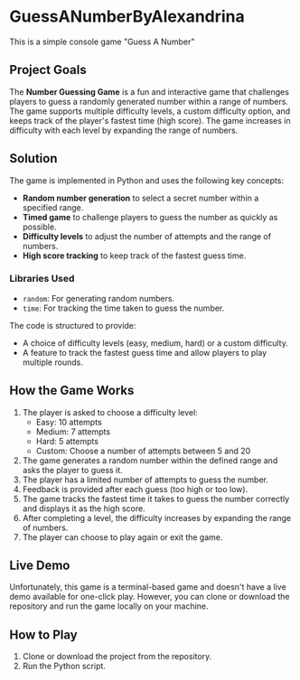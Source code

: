 # GuessANumberByAlexandrina
This is a simple console game "Guess A Number"

## Project Goals

The **Number Guessing Game** is a fun and interactive game that challenges players to guess a randomly generated number within a range of numbers. The game supports multiple difficulty levels, a custom difficulty option, and keeps track of the player's fastest time (high score). The game increases in difficulty with each level by expanding the range of numbers.

## Solution

The game is implemented in Python and uses the following key concepts:
- **Random number generation** to select a secret number within a specified range.
- **Timed game** to challenge players to guess the number as quickly as possible.
- **Difficulty levels** to adjust the number of attempts and the range of numbers.
- **High score tracking** to keep track of the fastest guess time.

### Libraries Used
- `random`: For generating random numbers.
- `time`: For tracking the time taken to guess the number.

The code is structured to provide:
- A choice of difficulty levels (easy, medium, hard) or a custom difficulty.
- A feature to track the fastest guess time and allow players to play multiple rounds.

## How the Game Works

1. The player is asked to choose a difficulty level:
   - Easy: 10 attempts
   - Medium: 7 attempts
   - Hard: 5 attempts
   - Custom: Choose a number of attempts between 5 and 20
2. The game generates a random number within the defined range and asks the player to guess it.
3. The player has a limited number of attempts to guess the number.
4. Feedback is provided after each guess (too high or too low).
5. The game tracks the fastest time it takes to guess the number correctly and displays it as the high score.
6. After completing a level, the difficulty increases by expanding the range of numbers.
7. The player can choose to play again or exit the game.


## Live Demo

Unfortunately, this game is a terminal-based game and doesn't have a live demo available for one-click play. However, you can clone or download the repository and run the game locally on your machine.

## How to Play

1. Clone or download the project from the repository.
2. Run the Python script.
